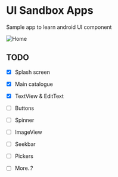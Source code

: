# UI Sandbox Apps

Sample app to learn android UI component

![Home](https://res.cloudinary.com/hyuwah-github-io/image/upload/c_scale,h_480/v1516202579/ui_sandbox_home_init_rlqr24.png)

## TODO

- [x] Splash screen
- [x] Main catalogue
- [x] TextView & EditText
- [ ] Buttons
- [ ] Spinner
- [ ] ImageView
- [ ] Seekbar
- [ ] Pickers
- [ ] More..?


